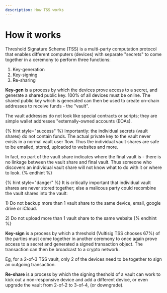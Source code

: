 ```yaml
---
description: How TSS works
---
```


# How it works

Threshold Signature Scheme (TSS) is a multi-party computation protocol that enables different computers (devices) with separate "secrets" to come together in a ceremony to perform three functions:

1. Key-generation
2. Key-signing
3. Re-sharing

**Key-gen** is a process by which the devices prove access to a secret, and generate a shared public key. 100% of all devices must be online. The shared public key which is generated can then be used to create on-chain addresses to receive funds - the "vault".

The vault addresses do not look like special contracts or scripts; they are simple wallet addresses "externally-owned accounts (EOAs).&#x20;

{% hint style="success" %}
Importantly: the individual secrets (vault shares) do not contain funds. The actual private key to the vault never exists in a normal vault user flow. Thus the individual vault shares are safe to be emailed, stored, uploaded to websites and more.&#x20;

In fact, no part of the vault share indicates where the final vault is - there is no linkage between the vault share and final vault. Thus someone who discovers an individual vault share will not know what to do with it or where to look.&#x20;
{% endhint %}

{% hint style="danger" %}
It is critically important that individual vault shares are never stored together; else a malicous party could recombine the vault shares into the vault:

1\) Do not backup more than 1 vault share to the same device, email, google drive or iCloud.

2\) Do not upload more than 1 vault share to the same website
{% endhint %}

**Key-sign** is a process by which a threshold (Vultisig TSS chooses 67%) of the parties must come together in another ceremony to once again prove access to a secret and generated a signed transaction object. The transaction can then be broadcast to a crypto network.&#x20;

Eg, for a 2-of-3 TSS vault, only 2 of the devices need to be together to sign an outgoing transaction.&#x20;

**Re-share** is a process by which the signing theshold of a vault can work to kick out a non-responsive device and add a different device, or even upgrade the vault from 2-of-2 to 3-of-4, (or downgrade).&#x20;
